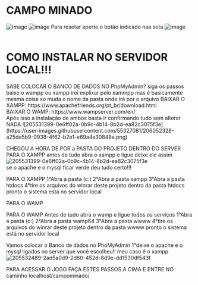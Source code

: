<h1>CAMPO MINADO</h1> 


![image](https://user-images.githubusercontent.com/55327081/206050212-cd0a82e3-6aa4-4690-b115-03bad98b9401.png)
![image](https://user-images.githubusercontent.com/55327081/206050711-277425c3-8bc4-4719-a5b1-7f0bd94577c5.png)
Para resetar aperte o botão indicado naa seta 
![image](https://user-images.githubusercontent.com/55327081/206050612-b9796c9f-e343-4ac8-aa65-d288887060c2.png)
<br>
<br>

<H1>COMO INSTALAR  NO SERVIDOR LOCAL!!! </H1>
SABE COLOCAR O BANCO DE DADOS NO PhpMyAdmin? siga os passos baixe o wampp ou xampp irei explixar pelo xammpp mas é basicamente mesma coisa so muda o nome da pasta onde irá por o arquivo
BAIXAR O XAMPP: https://www.apachefriends.org/pt_br/download.html <br>
BAIXAR O WAMP: https://www.wampserver.com/en/ <br>
Após isso a instalação de ambos basta ir confirmando tudo sem alterar NADA
![205531399-0e6ff02a-0b9c-4b14-8b2d-ea82c3075f3e](https://user-images.githubusercontent.com/55327081/206052328-a25de5b9-0938-4f62-b2e1-e69a4a30848a.png)

CHEGOU A HORA DE POR a PASTA DO PROJETO DENTRO DO SERVER 
PARA O XAMPP antes de tudo abra o xampp e ligue deixe ele assim <br>
![205531399-0e6ff02a-0b9c-4b14-8b2d-ea82c3075f3e](https://user-images.githubusercontent.com/55327081/206052362-15f09807-4daf-420c-a588-83a029785e15.png) <br>
se o apache e o mysql ficar verde deu tudo certo!!!

PARA O XAMPP
1°Abra a pasta (c:)
2°Abra a pasta xampp
3°Abra a pasta htdocs
4°tire os arquivos do winrar deste projeto dentro da pasta htdocs
pronto o sistema está no servidor local

PARA O WAMP

PARA O WAMP Antes de tudo abra o wamp e ligue todos os serviços 1°Abra a pasta (c:)
2°Abra a pasta wamp64
3°Abra a pasta wwww
4°tire os arquivos do winrar deste projeto dentro da pasta wwww
pronto o sistema está no servidor local

Vamos colocar o Banco de dados no PhoMyAdmin 1°deixe o apache e o mysql ligados no server que você escolheu!! meu caso é o xampp <br>
![205532489-2ad5a0d9-2d60-452d-8d9e-dd1530df543f](https://user-images.githubusercontent.com/55327081/206052427-296168cd-2cec-4bca-839c-1eec47d8e564.png) <br>

PARA ACESSAR O JOGO FAÇA ESTES PASSOS A CIMA   E ENTRE NO  caminho localhost/campominado/
